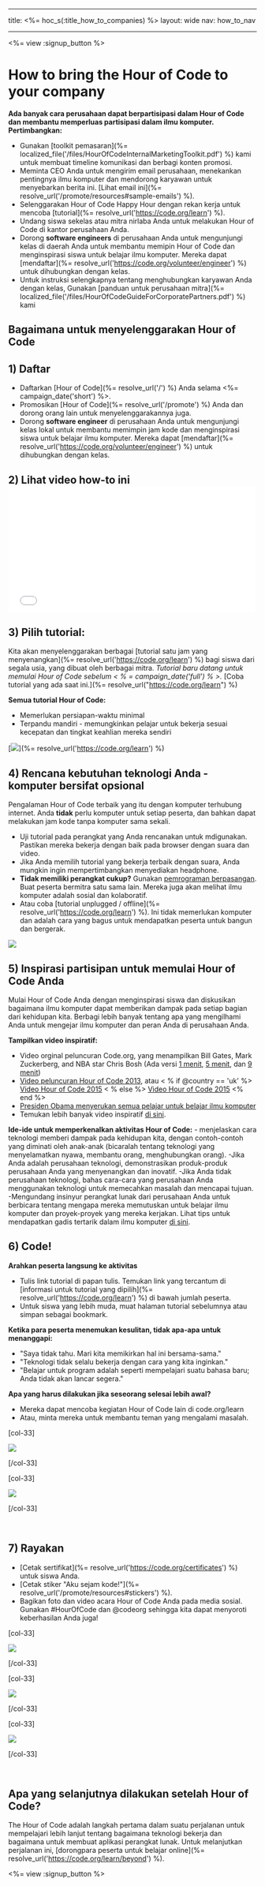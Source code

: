 * * *

title: <%= hoc_s(:title_how_to_companies) %> layout: wide nav: how_to_nav

* * *

<%= view :signup_button %>

# How to bring the Hour of Code to your company

**Ada banyak cara perusahaan dapat berpartisipasi dalam Hour of Code dan membantu memperluas partisipasi dalam ilmu komputer. Pertimbangkan:**

  * Gunakan [toolkit pemasaran](%= localized_file('/files/HourOfCodeInternalMarketingToolkit.pdf') %) kami untuk membuat timeline komunikasi dan berbagi konten promosi.
  * Meminta CEO Anda untuk mengirim email perusahaan, menekankan pentingnya ilmu komputer dan mendorong karyawan untuk menyebarkan berita ini. [Lihat email ini](%= resolve_url('/promote/resources#sample-emails') %).
  * Selenggarakan Hour of Code Happy Hour dengan rekan kerja untuk mencoba [tutorial](%= resolve_url('https://code.org/learn') %).
  * Undang siswa sekelas atau mitra nirlaba Anda untuk melakukan Hour of Code di kantor perusahaan Anda.
  * Dorong **software engineers** di perusahaan Anda untuk mengunjungi kelas di daerah Anda untuk membantu memipin Hour of Code dan menginspirasi siswa untuk belajar ilmu komputer. Mereka dapat [mendaftar](%= resolve_url('https://code.org/volunteer/engineer') %) untuk dihubungkan dengan kelas.
  * Untuk instruksi selengkapnya tentang menghubungkan karyawan Anda dengan kelas, Gunakan [panduan untuk perusahaan mitra](%= localized_file('/files/HourOfCodeGuideForCorporatePartners.pdf') %) kami

## Bagaimana untuk menyelenggarakan Hour of Code

## 1) Daftar

  * Daftarkan [Hour of Code](%= resolve_url('/') %) Anda selama <%= campaign_date('short') %>.
  * Promosikan [Hour of Code](%= resolve_url('/promote') %) Anda dan dorong orang lain untuk menyelenggarakannya juga.
  * Dorong **software engineer** di perusahaan Anda untuk mengunjungi kelas lokal untuk membantu memimpin jam kode dan menginspirasi siswa untuk belajar ilmu komputer. Mereka dapat [mendaftar](%= resolve_url('https://code.org/volunteer/engineer') %) untuk dihubungkan dengan kelas.

## 2) Lihat video how-to ini <iframe width="500" height="255" src="//www.youtube.com/embed/SrnvvWDm73k" frameborder="0" allowfullscreen></iframe>
## 3) Pilih tutorial:

Kita akan menyelenggarakan berbagai [tutorial satu jam yang menyenangkan](%= resolve_url('https://code.org/learn') %) bagi siswa dari segala usia, yang dibuat oleh berbagai mitra. *Tutorial baru datang untuk memulai Hour of Code sebelum < % = campaign_date('full') % >.* [Coba tutorial yang ada saat ini.](%= resolve_url("https://code.org/learn") %)

**Semua tutorial Hour of Code:**

  * Memerlukan persiapan-waktu minimal
  * Terpandu mandiri - memungkinkan pelajar untuk bekerja sesuai kecepatan dan tingkat keahlian mereka sendiri

[![](/images/fit-700/tutorials.png)](%= resolve_url('https://code.org/learn') %)

## 4) Rencana kebutuhan teknologi Anda - komputer bersifat opsional

Pengalaman Hour of Code terbaik yang itu dengan komputer terhubung internet. Anda **tidak** perlu komputer untuk setiap peserta, dan bahkan dapat melakukan jam kode tanpa komputer sama sekali.

  * Uji tutorial pada perangkat yang Anda rencanakan untuk mdigunakan. Pastikan mereka bekerja dengan baik pada browser dengan suara dan video.
  * Jika Anda memilih tutorial yang bekerja terbaik dengan suara, Anda mungkin ingin mempertimbangkan menyediakan headphone.
  * **Tidak memiliki perangkat cukup?** Gunakan [pemrograman berpasangan](https://www.youtube.com/watch?v=vgkahOzFH2Q). Buat peserta bermitra satu sama lain. Mereka juga akan melihat ilmu komputer adalah sosial dan kolaboratif.
  * Atau coba [tutorial unplugged / offline](%= resolve_url('https://code.org/learn') %). Ini tidak memerlukan komputer dan adalah cara yang bagus untuk mendapatkan peserta untuk bangun dan bergerak. 

![](/images/fit-350/group_ipad.jpg)

## 5) Inspirasi partisipan untuk memulai Hour of Code Anda

Mulai Hour of Code Anda dengan menginspirasi siswa dan diskusikan bagaimana ilmu komputer dapat memberikan dampak pada setiap bagian dari kehidupan kita. Berbagi lebih banyak tentang apa yang mengilhami Anda untuk mengejar ilmu komputer dan peran Anda di perusahaan Anda.

**Tampilkan video inspiratif:**

  * Video orginal peluncuran Code.org, yang menampilkan Bill Gates, Mark Zuckerberg, and NBA star Chris Bosh (Ada versi [1 menit](https://www.youtube.com/watch?v=qYZF6oIZtfc), [5 menit](https://www.youtube.com/watch?v=nKIu9yen5nc), dan [9 menit](https://www.youtube.com/watch?v=dU1xS07N-FA))
  * [Video peluncuran Hour of Code 2013](https://www.youtube.com/watch?v=FC5FbmsH4fw), atau < % if @country == 'uk' %> [Video Hour of Code 2015](https://www.youtube.com/watch?v=7L97YMYqLHc) < % else %> [Video Hour of Code 2015](https://www.youtube.com/watch?v=7L97YMYqLHc) <% end %>
  * [Presiden Obama menyerukan semua pelajar untuk belajar ilmu komputer](https://www.youtube.com/watch?v=6XvmhE1J9PY)
  * Temukan lebih banyak video inspiratif [di sini](https://www.youtube.com/playlist?list=PLzdnOPI1iJNfpD8i4Sx7U0y2MccnrNZuP).

**Ide-ide untuk memperkenalkan aktivitas Hour of Code:** - menjelaskan cara teknologi memberi dampak pada kehidupan kita, dengan contoh-contoh yang diminati oleh anak-anak (bicaralah tentang teknologi yang menyelamatkan nyawa, membantu orang, menghubungkan orang). -Jika Anda adalah perusahaan teknologi, demonstrasikan produk-produk perusahaan Anda yang menyenangkan dan inovatif. -Jika Anda tidak perusahaan teknologi, bahas cara-cara yang perusahaan Anda menggunakan teknologi untuk memecahkan masalah dan mencapai tujuan. -Mengundang insinyur perangkat lunak dari perusahaan Anda untuk berbicara tentang mengapa mereka memutuskan untuk belajar ilmu komputer dan proyek-proyek yang mereka kerjakan. Lihat tips untuk mendapatkan gadis tertarik dalam ilmu komputer [ di sini](<%= resolve_url('https://code.org/girls') %>).

## 6) Code!

**Arahkan peserta langsung ke aktivitas**

  * Tulis link tutorial di papan tulis. Temukan link yang tercantum di [informasi untuk tutorial yang dipilih](%= resolve_url('https://code.org/learn') %) di bawah jumlah peserta.
  * Untuk siswa yang lebih muda, muat halaman tutorial sebelumnya atau simpan sebagai bookmark.

**Ketika para peserta menemukan kesulitan, tidak apa-apa untuk menanggapi:**

  * "Saya tidak tahu. Mari kita memikirkan hal ini bersama-sama."
  * "Teknologi tidak selalu bekerja dengan cara yang kita inginkan."
  * "Belajar untuk program adalah seperti mempelajari suatu bahasa baru; Anda tidak akan lancar segera."

**Apa yang harus dilakukan jika seseorang selesai lebih awal?**

  * Mereka dapat mencoba kegiatan Hour of Code lain di code.org/learn
  * Atau, minta mereka untuk membantu teman yang mengalami masalah.

[col-33]

![](/images/fit-250/highschoolgirls.jpeg)

[/col-33]

[col-33]

![](/images/fit-300/group_ar.jpg)

[/col-33]

<p style="clear:both">
  &nbsp;
</p>

## 7) Rayakan

  * [Cetak sertifikat](%= resolve_url('https://code.org/certificates') %) untuk siswa Anda.
  * [Cetak stiker "Aku sejam kode!"](%= resolve_url('/promote/resources#stickers') %).
  * Bagikan foto dan video acara Hour of Code Anda pada media sosial. Gunakan #HourOfCode dan @codeorg sehingga kita dapat menyoroti keberhasilan Anda juga!

[col-33]

![](/images/fit-250/celebrate2.jpeg)

[/col-33]

[col-33]

![](/images/fit-260/highlight-certificates.jpg)

[/col-33]

[col-33]

![](/images/fit-300/boy-certificate.jpg)

[/col-33]

<p style="clear:both">
  &nbsp;
</p>

## Apa yang selanjutnya dilakukan setelah Hour of Code?

The Hour of Code adalah langkah pertama dalam suatu perjalanan untuk mempelajari lebih lanjut tentang bagaimana teknologi bekerja dan bagaimana untuk membuat aplikasi perangkat lunak. Untuk melanjutkan perjalanan ini, [dorongpara peserta untuk belajar online](%= resolve_url('https://code.org/learn/beyond') %).

<%= view :signup_button %>